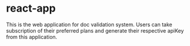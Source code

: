 # react-app
This is the web application for doc validation system. Users can take subscription of their preferred plans and generate their respective apiKey from this application. 
